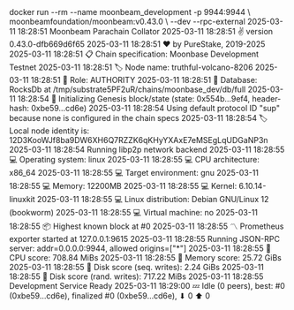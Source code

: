 <div id="termynal" data-termynal>
    <span data-ty="input"><span class="file-path"></span>docker run --rm --name moonbeam_development -p 9944:9944 \</span>
    <span data-ty>moonbeamfoundation/moonbeam:v0.43.0 \</span>
    <span data-ty>--dev --rpc-external</span>
    <span data-ty>2025-03-11 18:28:51 Moonbeam Parachain Collator</span>
    <span data-ty>2025-03-11 18:28:51 ✌️  version 0.43.0-dfb669d6f65</span>
    <span data-ty>2025-03-11 18:28:51 ❤️  by PureStake, 2019-2025</span>
    <span data-ty>2025-03-11 18:28:51 📋 Chain specification: Moonbase Development Testnet</span>
    <span data-ty>2025-03-11 18:28:51 🏷  Node name: truthful-volcano-8206</span>
    <span data-ty>2025-03-11 18:28:51 👤 Role: AUTHORITY</span>
    <span data-ty>2025-03-11 18:28:51 💾 Database: RocksDb at /tmp/substrate5PF2uR/chains/moonbase_dev/db/full</span>
    <span data-ty>2025-03-11 18:28:54 🔨 Initializing Genesis block/state (state: 0x554b…9ef4, header-hash: 0xbe59…cd6e)</span>
    <span data-ty>2025-03-11 18:28:54 Using default protocol ID "sup" because none is configured in the chain specs</span>
    <span data-ty>2025-03-11 18:28:54 🏷  Local node identity is: 12D3KooWJf8ba9DW6XH6Q7RZZK6qKHyYXAxE7eMSEgLqUDGaNP3n</span>
    <span data-ty>2025-03-11 18:28:54 Running libp2p network backend</span>
    <span data-ty>2025-03-11 18:28:55 💻 Operating system: linux</span>
    <span data-ty>2025-03-11 18:28:55 💻 CPU architecture: x86_64</span>
    <span data-ty>2025-03-11 18:28:55 💻 Target environment: gnu</span>
    <span data-ty>2025-03-11 18:28:55 💻 Memory: 12200MB</span>
    <span data-ty>2025-03-11 18:28:55 💻 Kernel: 6.10.14-linuxkit</span>
    <span data-ty>2025-03-11 18:28:55 💻 Linux distribution: Debian GNU/Linux 12 (bookworm)</span>
    <span data-ty>2025-03-11 18:28:55 💻 Virtual machine: no</span>
    <span data-ty>2025-03-11 18:28:55 📦 Highest known block at #0</span>
    <span data-ty>2025-03-11 18:28:55 〽️ Prometheus exporter started at 127.0.0.1:9615</span>
    <span data-ty>2025-03-11 18:28:55 Running JSON-RPC server: addr=0.0.0.0:9944, allowed origins=["*"]</span>
    <span data-ty>2025-03-11 18:28:55 🏁 CPU score: 708.84 MiBs</span>
    <span data-ty>2025-03-11 18:28:55 🏁 Memory score: 25.72 GiBs</span>
    <span data-ty>2025-03-11 18:28:55 🏁 Disk score (seq. writes): 2.24 GiBs</span>
    <span data-ty>2025-03-11 18:28:55 🏁 Disk score (rand. writes): 717.22 MiBs</span>
    <span data-ty>2025-03-11 18:28:55 Development Service Ready</span>
    <span data-ty>2025-03-11 18:29:00 💤 Idle (0 peers), best: #0 (0xbe59…cd6e), finalized #0 (0xbe59…cd6e), ⬇ 0 ⬆ 0</span>
    <span data-ty="input"><span class="file-path"></span></span>
</div>